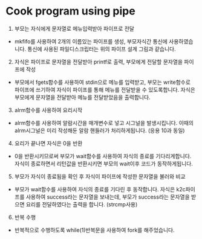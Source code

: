 # Cook program using pipe

1. 부모는 자식에게 문자열로 메뉴입력받아 파이프로 전달
 - mkfifo를 사용하여 2개의 이름있는 파이프를 생성, 부모자식간 통신에 사용하였습니다. 통신에 사용된 파일디스크립터는 위의 파이프 설계 그림과 같습니다.

2. 자식은 파이프로 문자열을 전달받아 printf로 출력, 부모에게 전달할 문자열을 파이프에 작성
 - 부모에서 fgets함수를 사용하여 stdin으로 메뉴를 입력받고, 부모는 write함수로 파이프에 쓰기하여 자식이 파이프를 통해 메뉴를 전달받을 수 있도록합니다. 자식은 부모에게 문자열을 전달받아 메뉴를 전달받았음을 출력합니다.

3. alrm함수를 사용하여 요리시작
 - alrm함수를 사용하여 알람시간을 매개변수로 넣고 시그널을 발생시킵니다. 이때의 alrm시그널은 미리 작성해둔 알람 핸들러가 처리하게됩니다. (응용 10과 동일)

4. 요리가 끝나면 자식은 0을 반환
 - 0을 반환시키므로써 부모가 wait함수를 사용하여 자식의 종료를 기다리게합니다. 자식이 종료하면서 리턴값을 반환시키면 부모의 wait이후 코드가 동작하게됩니다.

5. 부모가 자식이 종료됨을 확인 후 자식이 파이프에 작성한 문자열을 불러와 비교
 - 부모가 wait함수를 사용하여 자식의 종료를 기다린 후 동작합니다. 자식은 k2c파이프를 사용하여 success라는 문자열을 보내는데, 부모가 success라는 문자열을 받으면 요리를 전달하였다는 출력을 합니다. (strcmp사용)

6. 반복 수행
 - 반복적으로 수행하도록 while(1)반복문을 사용하여 fork를 해주었습니다.
